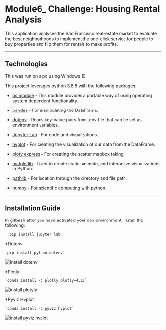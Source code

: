 # Module6_ Challenge: Housing Rental Analysis

This application analyses the San Francisco real-estate market to evaluate the best neighborhoods to implement the one-click service for people to buy properties and flip them for rentals to make profits.

---

## Technologies

This was run on a pc using Windows 10

This project leverages python 3.8.8 with the following packages:


* [os module](https://docs.python.org/3/library/os.html) - This module provides a portable way of using operating system dependent functionality.

* [pandas](https://pandas.pydata.org/docs) - For manipulating the DataFrame.

* [dotenv](https://pypi.org/project/python-dotenv/) - Reads key-value pairs from .env file that can be set as environment variables.

* [Jupyter Lab](https://jupyterlab.readthedocs.io.en/stable) - For code and visualizations.

* [hvplot](https://hvplot.holoviz.org/user_guide/Introduction.html) - For creating the visualization of our data from the DataFrame.

* [ploty express](https://plotly.com/python/plotly-express/) - For creating the scatter mapbox taking. 

* [matplotlib](https://matplotlib.org/) - Used to create static, animate, and interactive visualizations in Python.

* [pathlib](https://docs.python.org/3/library/pathlib.html) - For location through the directory and file path.


* [numpy](https://numpy.org/install/) - For scientific computing with python.

---

## Installation Guide

In gitbash after you have activated your dev environment, install the following:

```python
  pip install jupyter lab
```

*Dotenv

    `pip install python-dotenv`
    
    
![install dotenv](https://github.com/mckayav3/Module5_Challenge/blob/main/Images/install_dotenv.JPG)
   
*Plotly

    `conda install -c plotly plotly=4.13`
    
![install plotyly](https://github.com/mckayav3/Module6_Challenge/blob/main/Images/install_plotly.JPG)


*Pyviz Hvplot

    `conda install -c pyviz hvplot`
    
![install pyviz hvplot](https://github.com/mckayav3/Module6_Challenge/blob/main/Images/install_pyviz_hvplot.JPG)

---